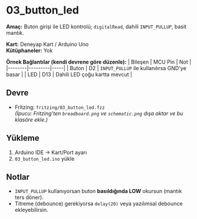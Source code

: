 # 03_button_led
**Amaç:** Buton girişi ile LED kontrolü; `digitalRead`, dahili `INPUT_PULLUP`, basit mantık.

**Kart:** Deneyap Kart / Arduino Uno  
**Kütüphaneler:** Yok

**Örnek Bağlantılar (kendi devrene göre düzenle):**
| Bileşen | MCU Pin | Not |
|--------|---------|-----|
| Buton  | D2      | `INPUT_PULLUP` ile kullanılırsa GND'ye basar |
| LED    | D13     | Dahili LED çoğu kartta mevcut |

## Devre
- Fritzing: `fritzing/03_button_led.fzz`  
*(İpucu: Fritzing’ten `breadboard.png` ve `schematic.png` dışa aktar ve bu klasöre ekle.)*

## Yükleme
1) Arduino IDE → Kart/Port ayarı  
2) `03_button_led.ino` yükle

## Notlar
- `INPUT_PULLUP` kullanıyorsan buton **basıldığında LOW** okursun (mantık ters döner).
- Titreme (debounce) gerekiyorsa `delay(20)` veya yazılımsal debounce ekleyebilirsin.
